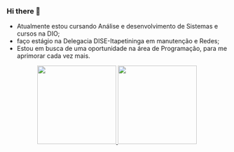 ### Hi there 👋

- Atualmente estou cursando Análise e desenvolvimento de Sistemas e cursos na DIO;
- faço estágio na Delegacia DISE-Itapetininga em manutenção e Redes;
- Estou em busca de uma oportunidade na área de Programação, para me aprimorar cada vez mais.

<div align="center">
  <a href="https://github.com/rafaballerini">
  <img height="180em" src="https://github-readme-stats.vercel.app/api?username=thiagodevlp&show_icons=true&theme=dracula&include_all_commits=true&count_private=true"/>
  <img height="180em" src="https://github-readme-stats.vercel.app/api/top-langs/?username=rafaballerini&layout=compact&langs_count=7&theme=dracula"/>
</div>

